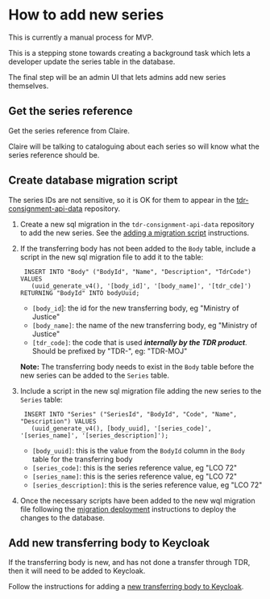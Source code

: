 # How to add new series

This is currently a manual process for MVP.

This is a stepping stone towards creating a background task which lets a developer update the series table in the database.

The final step will be an admin UI that lets admins add new series themselves.

## Get the series reference

Get the series reference from Claire.

Claire will be talking to cataloguing about each series so will know what the series reference should be.

## Create database migration script

The series IDs are not sensitive, so it is OK for them to appear in the [tdr-consignment-api-data] repository.

1. Create a new sql migration in the `tdr-consignment-api-data` repository to add the new series. See the [adding a migration script] instructions.

2. If the transferring body has not been added to the `Body` table, include a script in the new sql migration file to add it to the table:
   ```
    INSERT INTO "Body" ("BodyId", "Name", "Description", "TdrCode") VALUES
      (uuid_generate_v4(), '[body_id]', '[body_name]', '[tdr_cde]') RETURNING "BodyId" INTO bodyUuid;
   ```
   * `[body_id`]: the id for the new transferring body, eg "Ministry of Justice"
   * `[body_name]`: the name of the new transferring body, eg "Ministry of Justice"
   * `[tdr_code]`: the code that is used ***internally by the TDR product***. Should be prefixed by "TDR-", eg: "TDR-MOJ"
      
   **Note:** The transferring body needs to exist in the `Body` table before the new series can be added to the `Series` table.
   
3. Include a script in the new sql migration file adding the new series to the `Series` table:   
   ```
    INSERT INTO "Series" ("SeriesId", "BodyId", "Code", "Name", "Description") VALUES
      (uuid_generate_v4(), [body_uuid], '[series_code]', '[series_name]', '[series_description]');
   ```
   * `[body_uuid]`: this is the value from the `BodyId` column in the `Body` table for the transferring body
   * `[series_code]`: this is the series reference value, eg "LCO 72"
   * `[series_name]`: this is the series reference value, eg "LCO 72"
   * `[series_description]`: this is the series reference value, eg "LCO 72"
   
4. Once the necessary scripts have been added to the new wql migration file following the [migration deployment] instructions to deploy the changes to the database.
    
## Add new transferring body to Keycloak

If the transferring body is new, and has not done a transfer through TDR, then it will need to be added to Keycloak.

Follow the instructions for adding a [new transferring body to Keycloak].

[tdr-consignment-api-data]: https://github.com/nationalarchives/tdr-consignment-api-data
[adding a migration script]: https://github.com/nationalarchives/tdr-consignment-api-data#adding-a-migration-script
[migration deployment]: https://github.com/nationalarchives/tdr-consignment-api-data#deployment
[new transferring body to Keycloak]: https://github.com/nationalarchives/tdr-dev-documentation/blob/master/tdr-admins/tdr-user-administrator.md#adding-a-new-transferring-body



